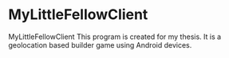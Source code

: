 # MyLittleFellowClient
MyLittleFellowClient
This program is created for my thesis. It is a geolocation based builder game using Android devices.
